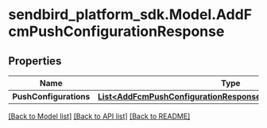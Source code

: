 
# sendbird_platform_sdk.Model.AddFcmPushConfigurationResponse

## Properties

Name | Type | Description | Notes
------------ | ------------- | ------------- | -------------
**PushConfigurations** | [**List&lt;AddFcmPushConfigurationResponsePushConfigurationsInner&gt;**](AddFcmPushConfigurationResponsePushConfigurationsInner.md) |  | [optional] 

[[Back to Model list]](../README.md#documentation-for-models)
[[Back to API list]](../README.md#documentation-for-api-endpoints)
[[Back to README]](../README.md)


